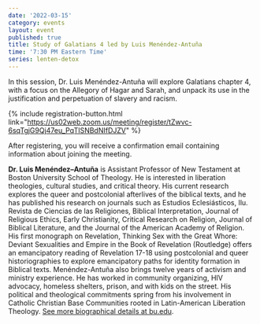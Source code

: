 ```yaml
---
date: '2022-03-15'
category: events
layout: event
published: true
title: Study of Galatians 4 led by Luis Menéndez-Antuña
time: '7:30 PM Eastern Time'
series: lenten-detox
---
```

In this session, Dr. Luis Menéndez-Antuña will explore Galatians chapter 4, with a focus on the Allegory of Hagar and Sarah, and unpack its use in the justification and perpetuation of slavery and racism.

{% include registration-button.html link="https://us02web.zoom.us/meeting/register/tZwvc-6sqTgjG9Qj47eu_PqTISNBdNIfDJZV" %}

After registering, you will receive a confirmation email containing information about joining the meeting.

**Dr. Luis Menéndez–Antuña** is Assistant Professor of New Testament at Boston University School of Theology. He is interested in liberation theologies, cultural studies, and critical theory. His current research explores the queer and postcolonial afterlives of the biblical texts, and he has published his research on journals such as Estudios Eclesiásticos, Ilu. Revista de Ciencias de las Religiones, Biblical Interpretation, Journal of Religious Ethics, Early Christianity, Critical Research on Religion, Journal of Biblical Literature, and the Journal of the American Academy of Religion.  His first monograph on Revelation, Thinking Sex with the Great Whore: Deviant Sexualities and Empire in the Book of Revelation (Routledge) offers an emancipatory reading of Revelation 17-18 using postcolonial and queer historiographies to explore emancipatory paths for identity formation in Biblical texts. Menéndez-Antuña also brings twelve years of activism and ministry experience. He has worked in community organizing, HIV advocacy, homeless shelters, prison, and with kids on the street. His political and theological commitments spring from his involvement in Catholic Christian Base Communities rooted in Latin-American Liberation Theology. [See more biographical details at bu.edu](https://www.bu.edu/sth/profile/luis-menendez-antuna/).


